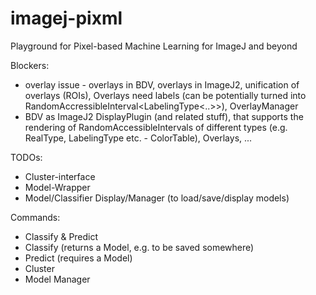 # imagej-pixml
Playground for Pixel-based Machine Learning for ImageJ and beyond


Blockers:
- overlay issue - overlays in BDV, overlays in ImageJ2, unification of overlays (ROIs), Overlays need labels (can be potentially turned into RandomAccressibleInterval<LabelingType<..>>), OverlayManager
- BDV as ImageJ2 DisplayPlugin (and related stuff), that supports the rendering of RandomAccessibleIntervals of different types (e.g. RealType, LabelingType etc. - ColorTable), Overlays, ...

TODOs:
- Cluster-interface
- Model-Wrapper
- Model/Classifier Display/Manager (to load/save/display models)


Commands:
- Classify & Predict
- Classify (returns a Model, e.g. to be saved somewhere)
- Predict (requires a Model)
- Cluster
- Model Manager
